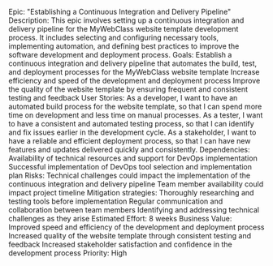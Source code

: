 Epic: "Establishing a Continuous Integration and Delivery Pipeline"
Description: This epic involves setting up a continuous integration and delivery pipeline for the MyWebClass website template development process. It includes selecting and configuring necessary tools, implementing automation, and defining best practices to improve the software development and deployment process.
Goals:
Establish a continuous integration and delivery pipeline that automates the build, test, and deployment processes for the MyWebClass website template
Increase efficiency and speed of the development and deployment process
Improve the quality of the website template by ensuring frequent and consistent testing and feedback
User Stories:
As a developer, I want to have an automated build process for the website template, so that I can spend more time on development and less time on manual processes.
As a tester, I want to have a consistent and automated testing process, so that I can identify and fix issues earlier in the development cycle.
As a stakeholder, I want to have a reliable and efficient deployment process, so that I can have new features and updates delivered quickly and consistently.
Dependencies:
Availability of technical resources and support for DevOps implementation
Successful implementation of DevOps tool selection and implementation plan
Risks:
Technical challenges could impact the implementation of the continuous integration and delivery pipeline
Team member availability could impact project timeline
Mitigation strategies:
Thoroughly researching and testing tools before implementation
Regular communication and collaboration between team members
Identifying and addressing technical challenges as they arise
Estimated Effort: 8 weeks
Business Value:
Improved speed and efficiency of the development and deployment process
Increased quality of the website template through consistent testing and feedback
Increased stakeholder satisfaction and confidence in the development process
Priority: High
